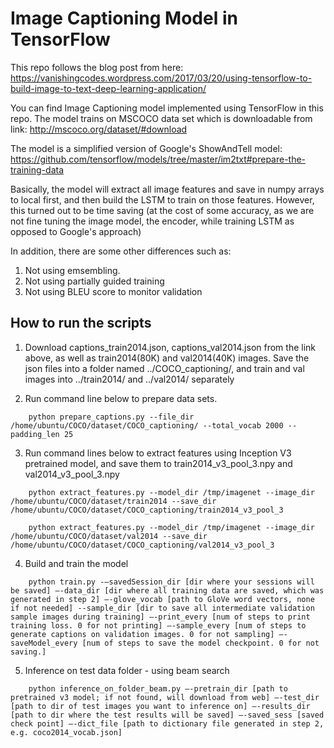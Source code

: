 # Image Captioning Model in TensorFlow

This repo follows the blog post from here: 
https://vanishingcodes.wordpress.com/2017/03/20/using-tensorflow-to-build-image-to-text-deep-learning-application/

You can find Image Captioning model implemented using TensorFlow in this repo. The model trains on MSCOCO data set which is downloadable from link: 
http://mscoco.org/dataset/#download

The model is a simplified version of Google's ShowAndTell model: https://github.com/tensorflow/models/tree/master/im2txt#prepare-the-training-data

Basically, the model will extract all image features and save in numpy arrays to local first, and then build the LSTM to train on those features. However, this turned out to be time saving (at the cost of some accuracy, as we are not fine tuning the image model, the encoder, while training LSTM as opposed to Google's approach)

In addition, there are some other differences such as: 
1. Not using emsembling. 
2. Not using partially guided training 
3. Not using BLEU score to monitor validation 

## How to run the scripts

1. Download captions_train2014.json, captions_val2014.json from the link above, as well as train2014(80K) and val2014(40K) images. Save the json files into a folder named ../COCO_captioning/, and train and val images into ../train2014/ and ../val2014/ separately

2. Run command line below to prepare data sets. 
```shell
    python prepare_captions.py --file_dir /home/ubuntu/COCO/dataset/COCO_captioning/ --total_vocab 2000 --padding_len 25
```
3. Run command lines below to extract features using Inception V3 pretrained model, and save them to train2014_v3_pool_3.npy and val2014_v3_pool_3.npy
```shell
    python extract_features.py --model_dir /tmp/imagenet --image_dir /home/ubuntu/COCO/dataset/train2014 --save_dir     /home/ubuntu/COCO/dataset/COCO_captioning/train2014_v3_pool_3 

    python extract_features.py --model_dir /tmp/imagenet --image_dir /home/ubuntu/COCO/dataset/val2014 --save_dir /home/ubuntu/COCO/dataset/COCO_captioning/val2014_v3_pool_3 
```
4. Build and train the model 
```shell
    python train.py -–savedSession_dir [dir where your sessions will be saved] –-data_dir [dir where all training data are saved, which was generated in step 2] –-glove_vocab [path to GloVe word vectors, none if not needed] --sample_dir [dir to save all intermediate validation sample images during training] –-print_every [num of steps to print training loss. 0 for not printing] –-sample_every [num of steps to generate captions on validation images. 0 for not sampling] –-saveModel_every [num of steps to save the model checkpoint. 0 for not saving.]
```
5. Inference on test data folder - using beam search
```shell
    python inference_on_folder_beam.py –-pretrain_dir [path to pretrained v3 model; if not found, will download from web] –-test_dir [path to dir of test images you want to inference on] –-results_dir [path to dir where the test results will be saved] –-saved_sess [saved check point] –-dict_file [path to dictionary file generated in step 2, e.g. coco2014_vocab.json]
```
